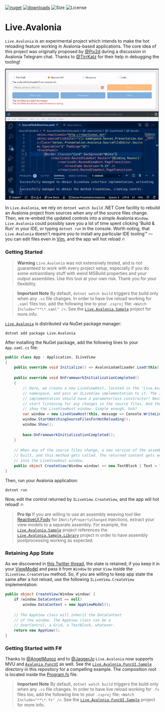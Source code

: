 [![nuget](https://img.shields.io/nuget/v/Live.Avalonia.svg)](https://www.nuget.org/packages/Live.Avalonia) [![downloads](https://img.shields.io/nuget/dt/live.avalonia)](https://www.nuget.org/packages/live.Avalonia) ![Size](https://img.shields.io/github/repo-size/worldbeater/live.avalonia.svg) ![License](https://img.shields.io/github/license/worldbeater/live.avalonia.svg) 

# Live.Avalonia

`Live.Avalonia` is an experimental project which intends to make the hot reloading feature working in Avalonia-based applications. The core idea of this project was originally proposed by [@Pix2d](https://twitter.com/pix2d) during a discussion in Avalonia Telegram chat. Thanks to [@TirrKatz](https://twitter.com/TirrKatz) for their help in debugging the tooling!

<img src="./Live.Avalonia.gif" width="500" />

In `Live.Avalonia`, we rely on `dotnet watch build` .NET Core facility to rebuild an Avalonia project from sources when any of the source files change. Then, we re-embed the updated controls into a simple Avalonia `Window`. `Live.Avalonia` could possibly save you a lot of time spent clicking 'Build & Run' in your IDE, or typing `dotnet run` in the console. Worth noting, that `Live.Avalonia` doesn't require you to install any particular IDE tooling™ — you can edit files even in [Vim](https://github.com/vim/vim), and the app will hot reload 🔥

### Getting Started

> **Warning** `Live.Avalonia` was not extensively tested, and is not guaranteed to work with every project setup, especially if you do some extraordiany stuff with weird MSBuild properties and your output assemblies. Use this tool at your own risk. Thank you for your flexibility.

> **Important Note** By default, `dotnet watch build` triggers the build only when any `.cs` file changes. In order to have live reload working for `.xaml` files too, add the following line to your `.csproj` file: `<Watch Include="**\*.xaml" />`. See the [`Live.Avalonia.Sample`](https://github.com/worldbeater/Live.Avalonia/blob/master/Live.Avalonia.Sample/Live.Avalonia.Sample.csproj#L16) project for more info.

[`Live.Avalonia`](https://www.nuget.org/packages/Live.Avalonia/0.1.0-alpha) is distributed via NuGet package manager:
```
dotnet add package Live.Avalonia
```
After installing the NuGet package, add the following lines to your `App.xaml.cs` file:
```cs
public class App : Application, ILiveView
{
    public override void Initialize() => AvaloniaXamlLoader.Load(this);

    public override void OnFrameworkInitializationCompleted()
    {
        // Here, we create a new LiveViewHost, located in the 'Live.Avalonia'
        // namespace, and pass an ILiveView implementation to it. The ILiveView
        // implementation should have a parameterless constructor! Next, we
        // start listening for any changes in the source files. And then, we
        // show the LiveViewHost window. Simple enough, huh?
        var window = new LiveViewHost(this, message => Console.WriteLine(message));
        window.StartWatchingSourceFilesForHotReloading();
        window.Show();

        base.OnFrameworkInitializationCompleted();
    }
    
    // When any of the source files change, a new version of the assembly is 
    // built, and this method gets called. The returned content gets embedded 
    // into the LiveViewHost window.
    public object CreateView(Window window) => new TextBlock { Text = "Hi!" };
}
```
Then, run your Avalonia application:
```
dotnet run
```
Now, edit the control returned by `ILiveView.CreateView`, and the app will hot reload! 🔥

> **Pro tip** If you are willing to use an assembly weaving tool like [ReactiveUI.Fody](https://www.reactiveui.net/docs/handbook/view-models/boilerplate-code) for `INotifyPropertyChanged` injections, extract your view models to a separate assembly. For example, the [`Live.Avalonia.Sample`](https://github.com/worldbeater/Live.Avalonia/blob/master/Live.Avalonia.Sample/Live.Avalonia.Sample.csproj#L16) project references the [`Live.Avalonia.Sample.Library`](https://github.com/worldbeater/Live.Avalonia/tree/main/Live.Avalonia.Sample.Library) project in order to have assembly postprocessing working as expected.

### Retaining App State

As we discovered in [this Twitter thread](https://twitter.com/MihaMarkic/status/1283345704405082112), the state is retained, if you keep it in your [ViewModel](https://www.reactiveui.net/docs/handbook/view-models/) and pass it from `Window` to your `View` inside the `ILiveView.CreateView` method. So, if you are willing to keep app state the same after a hot reload, use the following `ILiveView.CreateView` implementation: 

```cs
public object CreateView(Window window) {
    if (window.DataContext == null)
        window.DataContext = new AppViewModel();

    // The AppView class will inherit the DataContext
    // of the window. The AppView class can be a 
    // UserControl, a Grid, a TextBlock, whatever.
    return new AppView();
}
```

### Getting Started with F#

Thanks to [@AngelMunoz](https://github.com/angelmunoz) and to [@JaggerJo](https://github.com/jaggerjo) `Live.Avalonia` now supports MVU and [`Avalonia.FuncUI`](https://github.com/AvaloniaCommunity/Avalonia.FuncUI) as well. See the [`Live.Avalonia.FuncUI.Sample`](https://github.com/worldbeater/Live.Avalonia/tree/main/Live.Avalonia.FuncUI.Sample) directory in this repository for a compelling example. The composition root is located inside the [Program.fs](https://github.com/worldbeater/Live.Avalonia/blob/main/Live.Avalonia.FuncUI.Sample/Program.fs#L35) file.

> **Important Note** By default, `dotnet watch build` triggers the build only when any `.cs` file changes. In order to have live reload working for `.fs` files too, add the following line to your `.csproj` file: `<Watch Include="**\*.fs" />`. See the [`Live.Avalonia.FuncUI.Sample`](https://github.com/worldbeater/Live.Avalonia/blob/main/Live.Avalonia.FuncUI.Sample/Live.Avalonia.FuncUI.Sample.fsproj#L15) project for more info.
